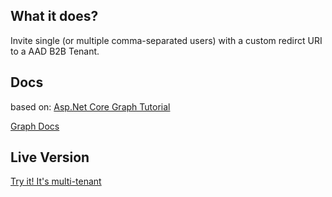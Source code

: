 ## What it does?

Invite single (or multiple comma-separated users) with a custom redirct URI to a AAD B2B Tenant.

## Docs

based on: [Asp.Net Core Graph Tutorial](https://docs.microsoft.com/en-us/graph/tutorials/aspnet-core)

[Graph Docs](https://docs.microsoft.com/en-us/graph/api/invitation-post?view=graph-rest-1.0&tabs=http)

## Live Version

[Try it! It's multi-tenant](https://com-loitzl-userinviter.azurewebsites.net)